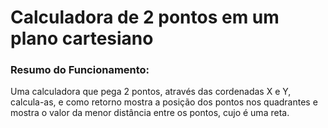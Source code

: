# Calculadora de 2 pontos em um plano cartesiano
### Resumo do Funcionamento:  
Uma calculadora que pega 2 pontos, através das cordenadas X e Y, calcula-as,
e como retorno mostra a posição dos pontos nos quadrantes e mostra o valor da
menor distância entre os pontos, cujo é uma reta.
